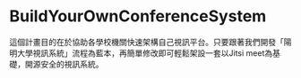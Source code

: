 # BuildYourOwnConferenceSystem
這個計畫目的在於協助各學校機關快速架構自己視訊平台。只要跟著我們開發「陽明大學視訊系統」流程為藍本，再簡單修改即可輕鬆架設一套以Jitsi meet為基礎，開源安全的視訊系統。
